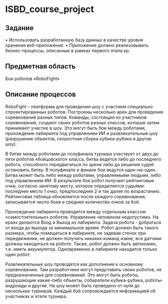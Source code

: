 # ISBD_course_project

##  Задание

• Использовать разработанную базу данных в качестве уровня хранения веб-приложения.
• Приложение должно реализовывать бизнес-процессы, описанные в рамках первого этапа кр.
  

## Предметная область
Бои роботов «RoboFight»

##  Описание процессов

  RoboFight – платформа для проведения шоу с участием специально спроектированных роботов. 
  Построены несколько арен для проведения соревнований разных типов. 
  Команды, состоящие из участников соревнований, создают своих роботов разных классов, которые затем принимают участие в шоу. Это могут быть бои между роботами, прохождение лабиринта под управлением ИИ и развлекательные шоу (разрушение объектов, скоростная сборка кубика-рубика и другие шоу).

  В битве между роботами до полуфинала турнира участвует от двух до пяти роботов «бойцовского» класса, битва ведется либо до последнего робота, способного передвигаться по арене либо до решения судей остановить битву. В полуфинале и финале бои ведутся один-на-один. Битва может быть либо между роботами, управляемыми людьми, либо под управлением ИИ. В результате боя робот получает рейтинговые очки, согласно занятому месту, которое определяется судьями: последнее место 1 очко, предпоследнее 2 и так далее по возрастанию. Рейтинговая таблица обновляется после каждого соревнования, записывается число боев и среднее количество очков за бой.

  Прохождение лабиринта проводится между отдельным классом «самостоятельных» роботов. Управление человеком недопустимо. На краях делаются Вход и Выход из лабиринта. Задача робота - добраться от входа до выхода за минимальное время. Робот должен быть такого размера, чтобы помещаться в лабиринте, не задевая стенок при передвижении, не должен получать никаких команд извне, все датчики должны находиться на роботе. Также, робот должен быть автономен, т.е. иметь аккумулятор. Одновременно в лабиринте находится только один робот. 

  Развлекательные шоу проводятся как дополнения к основному соревнованию. Там разработчики могут представить своих роботов, не предназначенных для соревнований. Это могут быть роботы, разрушающие какие-либо объекты, собиратели кубика-рубика, роботы-андроиды и другие. На шоу может быть проведено от нуля до нескольких турниров. Каждый бой сопровождается информацией об участниках и этапе турнира.
